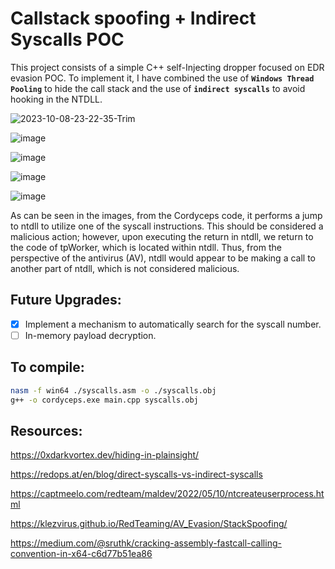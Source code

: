 # Callstack spoofing + Indirect Syscalls POC
This project consists of a simple C++ self-Injecting dropper focused on EDR evasion POC. To implement it, I have combined the use of  **``Windows Thread Pooling``**  to hide the call stack and the use of  **``indirect syscalls``**  to avoid hooking in the NTDLL.
<br>

![2023-10-08-23-22-35-Trim](https://github.com/pard0p/Cordyceps/assets/79936108/060db2ad-2c02-4501-bc86-5be0cff78711)

![image](https://github.com/pard0p/Cordyceps/assets/79936108/231e3722-9190-4846-88d9-66870acb7eb2)

![image](https://github.com/pard0p/Cordyceps/assets/79936108/742dee9c-7c91-41cb-9dd9-4a22985bfc5b)

![image](https://github.com/pard0p/Cordyceps/assets/79936108/aeefb8d2-cf8a-4d79-969a-7e195e878731)

![image](https://github.com/pard0p/Cordyceps/assets/79936108/eac6158f-f1f6-41f7-878f-2c1333a06b54)

As can be seen in the images, from the Cordyceps code, it performs a jump to ntdll to utilize one of the syscall instructions. This should be considered a malicious action; however, upon executing the return in ntdll, we return to the code of tpWorker, which is located within ntdll. Thus, from the perspective of the antivirus (AV), ntdll would appear to be making a call to another part of ntdll, which is not considered malicious.

## Future Upgrades:
- [x] Implement a mechanism to automatically search for the syscall number.
- [ ] In-memory payload decryption.

## To compile:

```bash
nasm -f win64 ./syscalls.asm -o ./syscalls.obj
g++ -o cordyceps.exe main.cpp syscalls.obj
```

## Resources:

https://0xdarkvortex.dev/hiding-in-plainsight/

https://redops.at/en/blog/direct-syscalls-vs-indirect-syscalls

https://captmeelo.com/redteam/maldev/2022/05/10/ntcreateuserprocess.html

https://klezvirus.github.io/RedTeaming/AV_Evasion/StackSpoofing/

https://medium.com/@sruthk/cracking-assembly-fastcall-calling-convention-in-x64-c6d77b51ea86
